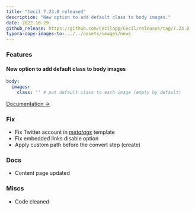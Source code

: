 ```yaml
---
title: "Cecil 7.23.0 released"
description: "New option to add default class to body images."
date: 2022-10-29
github_release: https://github.com/Cecilapp/Cecil/releases/tag/7.23.0
typora-copy-images-to: ../../assets/images/news
---
```


### Features

#### New option to add default class to body images

```yaml
body:
  images:
    class: '' # put default class to each image (empty by default)
```

[Documentation →](/documentation/configuration/#body)

### Fix

- Fix Twitter account in [_metatags_](/documentation/configuration/#metatags) template
- Fix embedded links disable option
- Apply custom path before the convert step (create)

### Docs

- Content page updated

### Miscs

- Code cleaned

